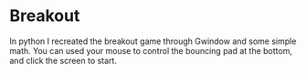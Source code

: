 # Breakout
In python I recreated the breakout game through Gwindow and some simple math. You can used your mouse to control the bouncing pad at the bottom, and click the screen to start.
